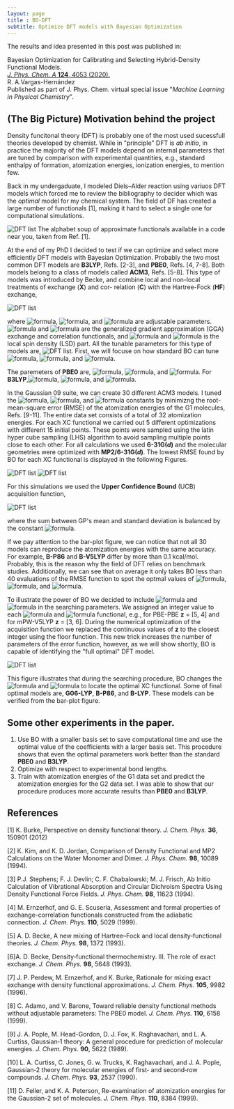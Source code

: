 ```yaml
---
layout: page
title : BO-DFT
subtitle: Optimize DFT models with Bayesian Optimization
---
```


The results and idea presented in this post was published in:

Bayesian Optimization for Calibrating and Selecting Hybrid-Density Functional Models.\
[*J. Phys. Chem. A* **124**, 4053 (2020).](https://doi.org/10.1021/acs.jpca.0c01375)\
R. A.Vargas-Hernández\
Published as part of J. Phys. Chem. virtual special issue "*Machine Learning in Physical Chemistry*".


## (The Big Picture) Motivation behind the project

Density funcitonal theory (DFT) is probably one of the most used sucessfull theories developed by chemist. 
While in "principle" DFT is *ab initio*, in practice the majority of the DFT models depend on internal parameters that are tuned by comparison with experimental quantities, e.g., standard enthalpy of formation, atomization energies, ionization energies, to mention few. 

Back in my undergaduate, I modeled Diels–Alder reaction using variuos DFT models which forced me to review the bibliography to decider which was the *optimal* model  for my chemical system. 
The field of DF has created a large number of functionals [1], making it hard to select a single one for computational simulations.

![DFT list](assets/img/BO_DFT/DFT_list.png)
The alphabet soup of approximate functionals available in a code near you, taken from Ref. [1].

At the end of my PhD I decided to test if we can optimize and select more efficiently DFT models with Bayesian Optimization.
Probably the two most common DFT models are **B3LYP**, Refs. [2-3], and **PBE0**, Refs. [4, 7-8]. Both models belong to a class of models called **ACM3**, Refs. [5-8].
This type of models was introduced by Becke, and combine local and non-local treatments of exchange (**X**) and cor- relation (**C**) with the Hartree-Fock (**HF**) exchange,

![DFT list](assets/img/BO_DFT/Equations/XC_ACM3.png)

where ![formula](https://render.githubusercontent.com/render/math?math=a_0), ![formula](https://render.githubusercontent.com/render/math?math=a_X), and ![formula](https://render.githubusercontent.com/render/math?math=a_C) are adjustable parameters. ![formula](https://render.githubusercontent.com/render/math?math=E_X^{GGA}) and ![formula](https://render.githubusercontent.com/render/math?math=E_C^{GGA}) are the generalized gradient approximation (GGA) exchange and correlation functionals, and ![formula](https://render.githubusercontent.com/render/math?math=E_X^{GGA}) and ![formula](https://render.githubusercontent.com/render/math?math=E^{LSD}) is the local spin density (LSD) part.
All the tunable parameters for this type of models are, ![DFT list](assets/img/BO_DFT/Equations/ACM3_parameters.png). First, we will focuse on how standard BO can tune ![formula](https://render.githubusercontent.com/render/math?math=a_0), ![formula](https://render.githubusercontent.com/render/math?math=a_X), and ![formula](https://render.githubusercontent.com/render/math?math=a_C).

The paremeters of **PBE0** are, ![formula](https://render.githubusercontent.com/render/math?math=a_0=1/4), ![formula](https://render.githubusercontent.com/render/math?math=a_X=3/4), and ![formula](https://render.githubusercontent.com/render/math?math=a_C=1). For **B3LYP**,![formula](https://render.githubusercontent.com/render/math?math=a_0=0.2), ![formula](https://render.githubusercontent.com/render/math?math=a_X=0.72), and ![formula](https://render.githubusercontent.com/render/math?math=a_C=0.81).

In the Gaussian 09 suite, we can create 30 different ACM3 models. I tuned the ![formula](https://render.githubusercontent.com/render/math?math=a_0), ![formula](https://render.githubusercontent.com/render/math?math=a_X), and ![formula](https://render.githubusercontent.com/render/math?math=a_C) constants by minimizng the root-mean-square error (RMSE) of the atomization energies of the G1 molecules, Refs. [9-11]. The entire data set consists of a total of 32 atomization energies.
For each XC functional we carried out 5 different optimizations with different 15 initial points.
These points were sampled using the latin hyper cube sampling (LHS) algorithm to avoid sampling multiple points close to each other. 
For all calculations we used **6-31G(*d*)** and the molecular geometries were optimized with **MP2/6-31G(*d*)**.
The lowest RMSE found by BO for each XC functional is displayed in the following Figures.

![DFT list](assets/img/BO_DFT/fig1.png)
![DFT list](assets/img/BO_DFT/fig2b.png)

For this simulations we used the **Upper Confidence Bound** (UCB) acquisition function,

![DFT list](assets/img/BO_DFT/Equations/acq_UCB.png)

where the sum between GP's mean and standard deviation is balanced by the constant ![formula](https://render.githubusercontent.com/render/math?math=\kappa).

If we pay attention to the bar-plot figure, we can notice that not all 30 models can reproduce the atomization energies with the same accuracy. For example, **B-P86** and **B-V5LYP** differ by more than 0.1 kcal/mol. 
Probably, this is the reason why the field of DFT relies on benchmark studies. Additionally, we can see that on average it only takes BO less than 40 evaluations of the RMSE function to spot the optmal values of ![formula](https://render.githubusercontent.com/render/math?math=a_0), ![formula](https://render.githubusercontent.com/render/math?math=a_X), and ![formula](https://render.githubusercontent.com/render/math?math=a_C).

To illustrate the power of BO we decided to include ![formula](https://render.githubusercontent.com/render/math?math=E_X^{GGA}) and ![formula](https://render.githubusercontent.com/render/math?math=E_C^{GGA}) in the searching parameters. 
We assigned an integer value to each ![formula](https://render.githubusercontent.com/render/math?math=E_X^{GGA}) and ![formula](https://render.githubusercontent.com/render/math?math=E_C^{GGA}) functional, e.g., for PBE-PBE **z** = [5, 4] and for mPW-V5LYP **z** = [3, 6].
During the numerical optimization of the acquisition function we replaced the continuous values of **z** to the closest integer using the floor function.
This new trick increases the number of parameters of the error function, however, as we will show shortly, BO is capable of identifying the "full optimal" DFT model.

![DFT list](assets/img/BO_DFT/fig4b.png)

This figure illustrates that during the searching procedure, BO changes the ![formula](https://render.githubusercontent.com/render/math?math=E_X^{GGA}) and ![formula](https://render.githubusercontent.com/render/math?math=E_C^{GGA}) to locate the optimal XC functional. 
Some of final optimal models are, **G06-LYP**, **B-P86**, and **B-LYP**. These models can be verified from the bar-plot figure.


## Some other experiments in the paper.

1. Use BO with a smaller basis set to save computational time and use the optimal value of the coefficients with a larger basis set. This procedure shows that even the optimal parameters work better than the standard **PBE0** and **B3LYP**.
2. Optimize with respect to experimental bond lengths.
3. Train with atomization energies of the G1 data set and predict the atomization energies for the G2 data set. 
I was able to show that our procedure produces more accurate results than **PBE0** and **B3LYP**.

## References 

[1] K. Burke,
Perspective on density functional theory.
*J. Chem. Phys.* **36**, 150901 (2012)


[2] K. Kim, and K. D. Jordan,
Comparison of Density Functional and MP2 Calculations on the Water Monomer and Dimer.
*J. Phys. Chem.* **98**, 10089 (1994).

[3] P.J. Stephens; F. J. Devlin; C. F. Chabalowski; M. J. Frisch,
Ab Initio Calculation of Vibrational Absorption and Circular Dichroism Spectra Using Density Functional Force Fields. 
*J. Phys. Chem.* **98**, 11623 (1994). 

[4] M. Ernzerhof, and G. E. Scuseria,
Assessment and formal properties of exchange-correlation functionals constructed from the adiabatic connection.
*J. Chem. Phys.* **110**, 5029 (1999).

[5] A. D. Becke,
A new mixing of Hartree–Fock and local density‐functional theories.
*J. Chem. Phys.* **98**, 1372 (1993).

[6]A. D. Becke, 
Density‐functional thermochemistry. III. The role of exact exchange.
*J. Chem. Phys.* **98**, 5648 (1993).

[7] J. P. Perdew, M. Ernzerhof, and K. Burke,
Rationale for mixing exact exchange with density functional approximations. 
*J. Chem. Phys.* **105**, 9982 (1996).

[8] C. Adamo, and V. Barone,
Toward reliable density functional methods without adjustable parameters: The PBE0 model.
*J. Chem. Phys.* **110**, 6158 (1999).

[9] J.  A.  Pople,  M.  Head-Gordon,  D.  J.  Fox,  K.  Raghavachari,  and  L.  A.  Curtiss,
Gaussian‐1 theory: A general procedure for prediction of molecular energies.
*J. Chem.  Phys.* **90**,  5622 (1989). 

[10] L.  A.  Curtiss, C. Jones,  G.  w.  Trucks, K.  Raghavachari, and J.  A.  Pople,
Gaussian‐2 theory for molecular energies of first‐ and second‐row compounds.
*J. Chem.  Phys.* **93**,  2537 (1990).

[11] D. Feller, and K. A. Peterson,
Re-examination of atomization energies for the Gaussian-2 set of molecules.
*J. Chem.  Phys.* **110**, 8384 (1999).

